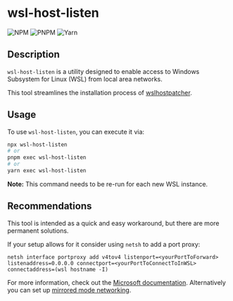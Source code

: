 # wsl-host-listen

![NPM](https://img.shields.io/badge/NPM-%23CB3837.svg?style=for-the-badge&logo=npm&logoColor=white)
![PNPM](https://img.shields.io/badge/pnpm-%234a4a4a.svg?style=for-the-badge&logo=pnpm&logoColor=f69220)
![Yarn](https://img.shields.io/badge/yarn-%232C8EBB.svg?style=for-the-badge&logo=yarn&logoColor=white)

## Description

`wsl-host-listen` is a utility designed to enable access to Windows Subsystem for Linux (WSL) from
local area networks.

This tool streamlines the installation process of
[wslhostpatcher](https://github.com/czbix/wslhostpatcher).

## Usage

To use `wsl-host-listen`, you can execute it via:

```sh
npx wsl-host-listen
# or
pnpm exec wsl-host-listen
# or
yarn exec wsl-host-listen
```

**Note:** This command needs to be re-run for each new WSL instance.

## Recommendations

This tool is intended as a quick and easy workaround, but there are more permanent
solutions.

If your setup allows for it consider using `netsh` to add a port proxy:

```
netsh interface portproxy add v4tov4 listenport=<yourPortToForward> listenaddress=0.0.0.0 connectport=<yourPortToConnectToInWSL> connectaddress=(wsl hostname -I)
```

For more information, check out the
[Microsoft documentation](https://learn.microsoft.com/en-us/windows/wsl/networking#accessing-a-wsl-2-distribution-from-your-local-area-network-lan).
Alternatively you can set up
[mirrored mode networking](https://learn.microsoft.com/en-us/windows/wsl/networking#mirrored-mode-networking).
